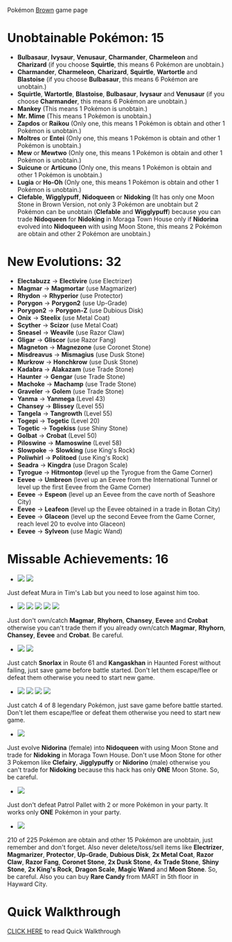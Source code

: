 Pokémon [Brown](https://retroachievements.org/game/7317) game page



# **Unobtainable Pokémon: 15**

* **Bulbasaur**, **Ivysaur**, **Venusaur**, **Charmander**, **Charmeleon** and **Charizard** (if you choose **Squirtle**, this means 6 Pokémon are unobtain.)
* **Charmander**, **Charmeleon**, **Charizard**, **Squirtle**, **Wartortle** and **Blastoise** (if you choose **Bulbasaur**, this means 6 Pokémon are unobtain.)
* **Squirtle**, **Wartortle**, **Blastoise**, **Bulbasaur**, **Ivysaur** and **Venusaur** (if you choose **Charmander**, this means 6 Pokémon are unobtain.)
* **Mankey** (This means 1 Pokémon is unobtain.)
* **Mr. Mime** (This means 1 Pokémon is unobtain.)
* **Zapdos** or **Raikou** (Only one, this means 1 Pokémon is obtain and other 1 Pokémon is unobtain.)
* **Moltres** or **Entei** (Only one, this means 1 Pokémon is obtain and other 1 Pokémon is unobtain.)
* **Mew** or **Mewtwo** (Only one, this means 1 Pokémon is obtain and other 1 Pokémon is unobtain.)
* **Suicune** or **Articuno** (Only one, this means 1 Pokémon is obtain and other 1 Pokémon is unobtain.)
* **Lugia** or **Ho-Oh** (Only one, this means 1 Pokémon is obtain and other 1 Pokémon is unobtain.)
* **Clefable**, **Wigglypuff**, **Nidoqueen** or **Nidoking** (It has only one Moon Stone in Brown Version, not only 3 Pokémon are unobtain but 2 Pokémon can be unobtain (**Clefable** and **Wigglypuff**) because you can trade **Nidoqueen** for **Nidoking** in Moraga Town House only if **Nidorina** evolved into **Nidoqueen** with using Moon Stone, this means 2 Pokémon are obtain and other 2 Pokémon are unobtain.)

# **New Evolutions: 32**
* **Electabuzz** -> **Electivire** (use Electrizer)
* **Magmar** -> **Magmortar** (use Magmarizer)
* **Rhydon** -> **Rhyperior** (use Protector)
* **Porygon** -> **Porygon2** (use Up-Grade)
* **Porygon2** -> **Porygon-Z** (use Dubious Disk)
* **Onix** -> **Steelix** (use Metal Coat)
* **Scyther** -> **Scizor** (use Metal Coat)
* **Sneasel** -> **Weavile** (use Razor Claw)
* **Gligar** -> **Gliscor** (use Razor Fang)
* **Magneton** -> **Magnezone** (use Coronet Stone)
* **Misdreavus** -> **Mismagius** (use Dusk Stone)
* **Murkrow** -> **Honchkrow** (use Dusk Stone)
* **Kadabra** -> **Alakazam** (use Trade Stone)
* **Haunter** -> **Gengar** (use Trade Stone)
* **Machoke** -> **Machamp** (use Trade Stone)
* **Graveler** -> **Golem** (use Trade Stone)
* **Yanma** -> **Yanmega** (Level 43)
* **Chansey** -> **Blissey** (Level 55)
* **Tangela** -> **Tangrowth** (Level 55)
* **Togepi** -> **Togetic** (Level 20)
* **Togetic** -> **Togekiss** (use Shiny Stone)
* **Golbat** -> **Crobat** (Level 50)
* **Piloswine** -> **Mamoswine** (Level 58)
* **Slowpoke** -> **Slowking** (use King's Rock)
* **Poliwhirl** -> **Politoed** (use King's Rock)
* **Seadra** -> **Kingdra** (use Dragon Scale)
* **Tyrogue** -> **Hitmontop** (level up the Tyrogue from the Game Corner)
* **Eevee** -> **Umbreon** (level up an Eevee from the International Tunnel or level up the first Eevee from the Game Corner)
* **Eevee** -> **Espeon** (level up an Eevee from the cave north of Seashore City)
* **Eevee** -> **Leafeon** (level up the Eevee obtained in a trade in Botan City)
* **Eevee** -> **Glaceon** (level up the second Eevee from the Game Corner, reach level 20 to evolve into Glaceon)
* **Eevee** -> **Sylveon** (use Magic Wand)

# **Missable Achievements: 16**
* [![](https://i.imgur.com/UyNsfkn.png)](https://retroachievements.org/achievement/79650) [![](https://i.imgur.com/0CdNYOe.png)](https://retroachievements.org/achievement/79549)

Just defeat Mura in Tim's Lab but you need to lose against him too.

* [![](https://i.imgur.com/T1V9XGq.png)](https://retroachievements.org/achievement/79559) [![](https://i.imgur.com/tJsdRYg.png)](https://retroachievements.org/achievement/79561) [![](https://i.imgur.com/1Sz1K9i.png)](https://retroachievements.org/achievement/79563) [![](https://i.imgur.com/hv1q7gP.png)](https://retroachievements.org/achievement/79606) [![](https://i.imgur.com/U5yZCRa.png)](https://retroachievements.org/achievement/79651)

Just don't own/catch **Magmar**, **Rhyhorn**, **Chansey**, **Eevee** and **Crobat** otherwise you can't trade them if you already own/catch **Magmar**, **Rhyhorn**, **Chansey**, **Eevee** and **Crobat**. Be careful.


* [![](https://i.imgur.com/bwuHQLd.png)](https://retroachievements.org/achievement/79564) [![](https://i.imgur.com/eGpBUZv.png)](https://retroachievements.org/achievement/79565)

Just catch **Snorlax** in Route 61 and **Kangaskhan** in Haunted Forest without failing, just save game before battle started. Don't let them escape/flee or defeat them otherwise you need to start new game.


* [![](https://i.imgur.com/Hcm0kZq.png)](https://retroachievements.org/achievement/79566) [![](https://i.imgur.com/JKy0tSV.png)](https://retroachievements.org/achievement/79604) [![](https://i.imgur.com/EWppmuf.png)](https://retroachievements.org/achievement/79605) [![](https://i.imgur.com/uJIbnOj.png)](https://retroachievements.org/achievement/79609)

Just catch 4 of 8 legendary Pokémon, just save game before battle started. Don't let them escape/flee or defeat them otherwise you need to start new game.


* [![](https://i.imgur.com/RZ2sOcK.png)](https://retroachievements.org/achievement/79562)

Just evolve **Nidorina** (female) into **Nidoqueen** with using Moon Stone and trade for **Nidoking** in Moraga Town House. Don't use Moon Stone for other 3 Pokemon like **Clefairy**, **Jigglypuffy** or **Nidorino** (male) otherwise you can't trade for **Nidoking** because this hack has only **ONE** Moon Stone. So, be careful.


* [![](https://i.imgur.com/46Vx2CM.png)](https://retroachievements.org/achievement/79656)

Just don't defeat Patrol Pallet with 2 or more Pokémon in your party. It works only **ONE** Pokémon in your party.


* [![](https://s3-eu-west-1.amazonaws.com/i.retroachievements.org/Badge/86158.png)](https://retroachievements.org/achievement/79741)

210 of 225 Pokémon are obtain and other 15 Pokémon are unobtain, just remember and don't forget. Also never delete/toss/sell items like **Electrizer**, **Magmarizer**, **Protector**, **Up-Grade**, **Dubious Disk**, **2x Metal Coat**, **Razor Claw**, **Razor Fang**, **Coronet Stone**, **2x Dusk Stone**, **4x Trade Stone**, **Shiny Stone**, **2x King's Rock**, **Dragon Scale**, **Magic Wand** and **Moon Stone**. So, be careful. Also you can buy **Rare Candy** from MART in 5th floor in Hayward City.

# **Quick Walkthrough**
[CLICK HERE](https://rijon.fandom.com/wiki/Pok%C3%A9mon_Brown_Quick_Walkthrough) to read Quick Walkthrough